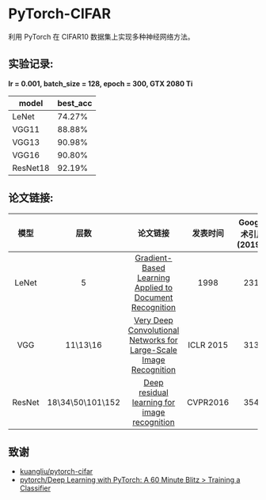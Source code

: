 # PyTorch-CIFAR

利用 PyTorch 在 CIFAR10 数据集上实现多种神经网络方法。

## 实验记录:
**lr = 0.001, batch_size = 128, epoch = 300, GTX 2080 Ti** 

 model|best_acc
 ---|---
 LeNet|74.27%|
 VGG11|88.88%|
 VGG13|90.98%|
 VGG16|90.80%|
 ResNet18|92.19%|
 
 

 
 
 ## 论文链接:
 
 模型|层数 | 论文链接 |发表时间|Google学术引用数(2019.12)
 :---: |:---:| :---:|:---:|:---:
 LeNet|5|[Gradient-Based Learning Applied to Document Recognition](http://yann.lecun.com/exdb/publis/pdf/lecun-01a.pdf)|1998|23110
VGG|11\13\16|[Very Deep Convolutional Networks for Large-Scale Image Recognition](https://arxiv.org/pdf/1409.1556.pdf%20http://arxiv.org/abs/1409.1556.pdf) |ICLR 2015|31319
ResNet|18\34\50\101\152|[Deep residual learning for image recognition](http://openaccess.thecvf.com/content_cvpr_2016/papers/He_Deep_Residual_Learning_CVPR_2016_paper.pdf)|CVPR2016|35470|


## 致谢

* [kuangliu/pytorch-cifar](https://github.com/kuangliu/pytorch-cifar)
* [pytorch/Deep Learning with PyTorch: A 60 Minute Blitz > Training a Classifier 
](https://pytorch.org/tutorials/beginner/blitz/cifar10_tutorial.html#sphx-glr-beginner-blitz-cifar10-tutorial-py)

